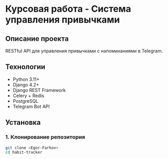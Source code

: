 # Курсовая работа - Система управления привычками

## Описание проекта

RESTful API для управления привычками с напоминаниями в Telegram.

## Технологии

- Python 3.11+
- Django 4.2+
- Django REST Framework
- Celery + Redis
- PostgreSQL
- Telegram Bot API

## Установка

### 1. Клонирование репозитория
```bash
git clone <Egor-Farkov>
cd habit-tracker
